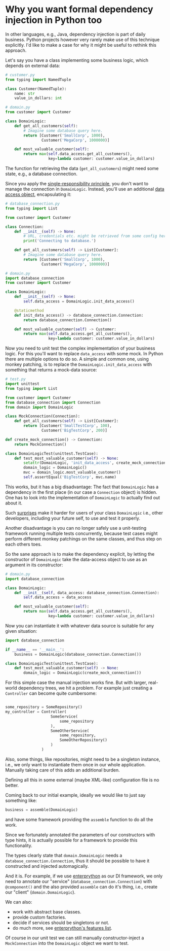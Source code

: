 Why you want formal dependency injection in Python too
======================================================

In other languages, e.g., Java, dependency injection is part of daily business.
Python projects however very rarely make use of this technique explicitly.
I'd like to make a case for why it might be useful to rethink this approach. 

Let's say you have a class implementing some business logic,
which depends on external data:

```python
# customer.py
from typing import NamedTuple

class Customer(NamedTuple):
    name: str
    value_in_dollars: int
```

```python
# domain.py
from customer import Customer

class DomainLogic:
    def get_all_customers(self):
        # Imagine some database query here.
        return [Customer('SmallCorp', 1000),
                Customer('MegaCorp', 1000000)]

    def most_valuable_customer(self):
        return max(self.data_access.get_all_customers(),
                   key=lambda customer: customer.value_in_dollars)
```

The function for retrieving the data (`get_all_customers`) might need some state,
e.g., a database connection.

Since you apply the [single-responsibility principle](https://en.wikipedia.org/wiki/Single_responsibility_principle), 
you don't want to manage the connection in `DomainLogic`.
Instead, you'll use an additional [data access object](https://en.wikipedia.org/wiki/Data_access_object), encapsulating it:

```python
# database_connection.py
from typing import List

from customer import Customer

class Connection:
    def __init__(self) -> None:
        # URL, credentials etc. might be retrieved from some config here first.
        print('Connecting to database.')

    def get_all_customers(self) -> List[Customer]:
        # Imagine some database query here.
        return [Customer('SmallCorp', 1000),
                Customer('MegaCorp', 1000000)]
```

```python
# domain.py
import database_connection
from customer import Customer

class DomainLogic:
    def __init__(self) -> None:
        self.data_access = DomainLogic.init_data_access()

    @staticmethod
    def init_data_access() -> database_connection.Connection:
        return database_connection.Connection()

    def most_valuable_customer(self) -> Customer:
        return max(self.data_access.get_all_customers(),
                   key=lambda customer: customer.value_in_dollars)

```

Now you need to unit test the complex implementation of your business logic.
For this you'll want to replace `data_access` with some mock.
In Python there are multiple options to do so.
A simple and common one, using monkey patching,
is to replace the `DomainLogic.init_data_access` with something
that returns a mock-data source:    

```python
# test.py
import unittest
from typing import List

from customer import Customer
from database_connection import Connection
from domain import DomainLogic

class MockConnection(Connection):
    def get_all_customers(self) -> List[Customer]:
        return [Customer('SmallTestCorp', 100),
                Customer('BigTestCorp', 200)]

def create_mock_connection() -> Connection:
    return MockConnection()

class DomainLogicTest(unittest.TestCase):
    def test_most_valuable_customer(self) -> None:
        setattr(DomainLogic, 'init_data_access', create_mock_connection)
        domain_logic = DomainLogic()
        mvc = domain_logic.most_valuable_customer()
        self.assertEqual('BigTestCorp', mvc.name)

```

This works, but it has a big disadvantage:
The fact that `DomainLogic` has a dependency in the first place
(in our case a `Connection` object) is hidden.
One has to look into the implementation of `DomainLogic` to actually find out about it.

Such [surprises](https://en.wikipedia.org/wiki/Principle_of_least_astonishment)
make it harder for users of your class `DomainLogic`
i.e., other developers, including your future self,
to use and test it properly.

Another disadvantage is you can no longer safely use a unit-testing framework
running multiple tests concurrently, because test cases might perform
different monkey patchings on the same classes,
and thus step on each others toes.

So the sane approach is to make the dependency explicit,
by letting the constructor of `DomainLogic` take the data-access object to use
as an argument in its constructor:

```python
# domain.py
import database_connection

class DomainLogic:
    def __init__(self, data_access: database_connection.Connection):
        self.data_access = data_access

    def most_valuable_customer(self):
        return max(self.data_access.get_all_customers(),
                   key=lambda customer: customer.value_in_dollars)
```

Now you can instantiate it with whatever data source is suitable for any given situation:
```python
import database_connection

if __name__ == '__main__':
    business = DomainLogic(database_connection.Connection())
```

```python
class DomainLogicTest(unittest.TestCase):
    def test_most_valuable_customer(self) -> None:
        domain_logic = DomainLogic(create_mock_connection())
```

For this simple case the manual injection works fine.
But with larger, real-world dependency trees, we hit a problem.
For example just creating a `Controller` can become quite cumbersome: 

```python

some_repository = SomeRepository()
my_controller = Controller(
                    SomeService(
                        some_repository
                    ),
                    SomeOtherService(
                        some_repository,
                        SomeOtherRepository()
                    )
                )
```

Also, some things, like repositories,
might need to be a singleton instance, i.e., we only want to instantiate
them once in our whole application.
Manually taking care of this adds an additional burden.

Defining all this in some external (maybe XML-like) configuration file is no better.

Coming back to our initial example,
ideally we would like to just say something like:

```python
business = assemble(DomainLogic)
```

and have some framework providing the `assemble` function to do all the work.

Since we fortunately annotated the parameters of our constructors with type hints,
it is actually possible for a framework to provide this functionality.

The types clearly state that `domain.DomainLogic` needs a
`database_connection.Connection`,
thus it should be possible to have it constructed and injected automagically.

And it is. For example,
if we use [enterprython](https://github.com/Dobiasd/enterprython)
as our DI framework,
we only need to annotate our "service" (`database_connection.Connection`)
with `@component()` and the also provided `assemble` can do it's thing,
i.e., create our "client" (`domain.DomainLogic`).

We can also:
* work with abstract base classes.
* provide custom factories.
* decide if services should be singletons or not.
* do much more, see [enterprython's features list](https://github.com/Dobiasd/enterprython/#features).

Of course in our unit test we can still manually
constructor-inject a `MockConnection` into the `DomainLogic` object we want to test.
